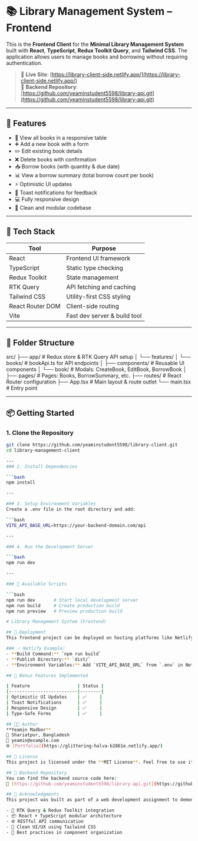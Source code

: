 # 📚 Library Management System – Frontend

This is the **Frontend Client** for the **Minimal Library Management System** built with **React**, **TypeScript**, **Redux Toolkit Query**, and **Tailwind CSS**. The application allows users to manage books and borrowing without requiring authentication.

> 🔗 **Live Site**: [https://library-client-side.netlify.app/](https://library-client-side.netlify.app/)  
> 🔗 **Backend Repository**: [https://github.com/yeaminstudent5598/library-api.git](https://github.com/yeaminstudent5598/library-api.git)

---

## 🚀 Features

- 📖 View all books in a responsive table
- ➕ Add a new book with a form
- ✏️ Edit existing book details
- ❌ Delete books with confirmation
- 📥 Borrow books (with quantity & due date)
- 📊 View a borrow summary (total borrow count per book)
- ⚡ Optimistic UI updates
- 🔔 Toast notifications for feedback
- 💻 Fully responsive design
- 🧼 Clean and modular codebase

---

## 🧪 Tech Stack

| Tool             | Purpose                          |
|------------------|----------------------------------|
| React            | Frontend UI framework            |
| TypeScript       | Static type checking              |
| Redux Toolkit    | State management                 |
| RTK Query        | API fetching and caching         |
| Tailwind CSS     | Utility-first CSS styling        |
| React Router DOM | Client-side routing              |
| Vite             | Fast dev server & build tool     |

---

## 📁 Folder Structure


src/
├── app/                    # Redux store & RTK Query API setup
│   └── features/
│       └── books/          # bookApi.ts for API endpoints
│
├── components/             # Reusable UI components
│   └── book/               # Modals: CreateBook, EditBook, BorrowBook
│
├── pages/                  # Pages: Books, BorrowSummary, etc.
├── routes/                 # React Router configuration
├── App.tsx                 # Main layout & route outlet
└── main.tsx                # Entry point


---

## 📦 Getting Started

### 1. Clone the Repository

```bash
git clone https://github.com/yeaminstudent5598/library-client.git
cd library-management-client

---
### 2. Install Dependencies

```bash
npm install

---

### 3. Setup Environment Variables
Create a .env file in the root directory and add:

```bash
VITE_API_BASE_URL=https://your-backend-domain.com/api

---

### 4. Run the Development Server

```bash
npm run dev

---

### 🧪 Available Scripts

```bash
npm run dev       # Start local development server
npm run build     # Create production build
npm run preview   # Preview production build

# Library Management System (Frontend)

## 📄 Deployment
This frontend project can be deployed on hosting platforms like Netlify, Vercel, or Firebase Hosting.

### ✅ Netlify Example:
- **Build Command:** `npm run build`
- **Publish Directory:** `dist/`
- **Environment Variables:** Add `VITE_API_BASE_URL` from `.env` in Netlify settings.

## 🌟 Bonus Features Implemented

| Feature                  | Status |
|--------------------------|--------|
| Optimistic UI Updates    | ✅     |
| Toast Notifications      | ✅     |
| Responsive Design        | ✅     |
| Type-Safe Forms          | ✅     |

## 👨‍💻 Author
**Yeamin Madbor**  
📍 Shariatpur, Bangladesh  
📧 yeamin@example.com  
🌐 [Portfolio](https://glittering-halva-b2861e.netlify.app/)

## 📜 License
This project is licensed under the **MIT License**. Feel free to use it for learning or personal purposes.

## 📂 Backend Repository
You can find the backend source code here:  
🔗 [https://github.com/yeaminstudent5598/library-api.git](https://github.com/yeaminstudent5598/library-api.git)

## 🙏 Acknowledgments
This project was built as part of a web development assignment to demonstrate:

- 🔧 RTK Query & Redux Toolkit integration
- 📦 React + TypeScript modular architecture
- 🌐 RESTful API communication
- 🎨 Clean UI/UX using Tailwind CSS
- 📁 Best practices in component organization




